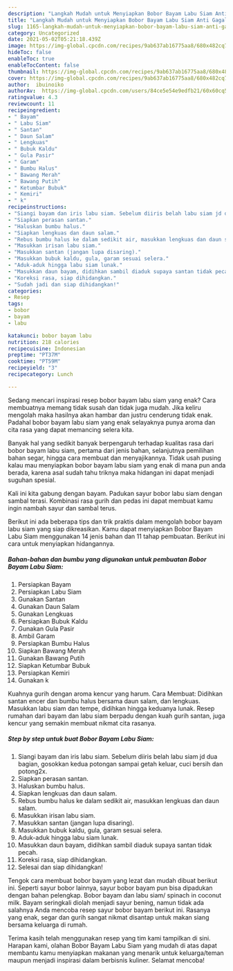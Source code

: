 ```yaml
---
description: "Langkah Mudah untuk Menyiapkan Bobor Bayam Labu Siam Anti Gagal"
title: "Langkah Mudah untuk Menyiapkan Bobor Bayam Labu Siam Anti Gagal"
slug: 1165-langkah-mudah-untuk-menyiapkan-bobor-bayam-labu-siam-anti-gagal
category: Uncategorized
date: 2021-05-02T05:21:18.439Z
image: https://img-global.cpcdn.com/recipes/9ab637ab16775aa8/680x482cq70/bobor-bayam-labu-siam-foto-resep-utama.jpg
hideToc: false
enableToc: true
enableTocContent: false
thumbnail: https://img-global.cpcdn.com/recipes/9ab637ab16775aa8/680x482cq70/bobor-bayam-labu-siam-foto-resep-utama.jpg
cover: https://img-global.cpcdn.com/recipes/9ab637ab16775aa8/680x482cq70/bobor-bayam-labu-siam-foto-resep-utama.jpg
author:  ibuinoiko
authorAv:  https://img-global.cpcdn.com/users/84ce5e54e9edfb21/60x60cq50/avatar.jpg
ratingvalue: 4.3
reviewcount: 11
recipeingredient:
- " Bayam"
- " Labu Siam"
- " Santan"
- " Daun Salam"
- " Lengkuas"
- " Bubuk Kaldu"
- " Gula Pasir"
- " Garam"
- " Bumbu Halus"
- " Bawang Merah"
- " Bawang Putih"
- " Ketumbar Bubuk"
- " Kemiri"
- " k"
recipeinstructions:
- "Siangi bayam dan iris labu siam. Sebelum diiris belah labu siam jd dua bagian, gosokkan kedua potongan sampai getah keluar, cuci bersih dan potong2x."
- "Siapkan perasan santan."
- "Haluskan bumbu halus."
- "Siapkan lengkuas dan daun salam."
- "Rebus bumbu halus ke dalam sedikit air, masukkan lengkuas dan daun salam."
- "Masukkan irisan labu siam."
- "Masukkan santan (jangan lupa disaring)."
- "Masukkan bubuk kaldu, gula, garam sesuai selera."
- "Aduk-aduk hingga labu siam lunak."
- "Masukkan daun bayam, didihkan sambil diaduk supaya santan tidak pecah."
- "Koreksi rasa, siap dihidangkan."
- "Sudah jadi dan siap dihidangkan!"
categories:
- Resep
tags:
- bobor
- bayam
- labu

katakunci: bobor bayam labu 
nutrition: 218 calories
recipecuisine: Indonesian
preptime: "PT37M"
cooktime: "PT59M"
recipeyield: "3"
recipecategory: Lunch

---
```



Sedang mencari inspirasi resep bobor bayam labu siam yang enak? Cara membuatnya memang tidak susah dan tidak juga mudah. Jika keliru mengolah maka hasilnya akan hambar dan justru cenderung tidak enak. Padahal bobor bayam labu siam yang enak selayaknya punya aroma dan cita rasa yang dapat memancing selera kita.


Banyak hal yang sedikit banyak berpengaruh terhadap kualitas rasa dari bobor bayam labu siam, pertama dari jenis bahan, selanjutnya pemilihan bahan segar, hingga cara membuat dan menyajikannya. Tidak usah pusing kalau mau menyiapkan bobor bayam labu siam yang enak di mana pun anda berada, karena asal sudah tahu triknya maka hidangan ini dapat menjadi suguhan spesial.

Kali ini kita gabung dengan bayam. Padukan sayur bobor labu siam dengan sambal terasi. Kombinasi rasa gurih dan pedas ini dapat membuat kamu ingin nambah sayur dan sambal terus.


Berikut ini ada beberapa tips dan trik praktis dalam mengolah bobor bayam labu siam yang siap dikreasikan. Kamu dapat menyiapkan Bobor Bayam Labu Siam menggunakan 14 jenis bahan dan 11 tahap pembuatan. Berikut ini cara untuk menyiapkan hidangannya.

<!--inarticleads1-->

##### Bahan-bahan dan bumbu yang digunakan untuk pembuatan Bobor Bayam Labu Siam:

1. Persiapkan  Bayam
1. Persiapkan  Labu Siam
1. Gunakan  Santan
1. Gunakan  Daun Salam
1. Gunakan  Lengkuas
1. Persiapkan  Bubuk Kaldu
1. Gunakan  Gula Pasir
1. Ambil  Garam
1. Persiapkan  Bumbu Halus
1. Siapkan  Bawang Merah
1. Gunakan  Bawang Putih
1. Siapkan  Ketumbar Bubuk
1. Persiapkan  Kemiri
1. Gunakan  k


Kuahnya gurih dengan aroma kencur yang harum. Cara Membuat: Didihkan santan encer dan bumbu halus bersama daun salam, dan lengkuas. Masukkan labu siam dan tempe, didihkan hingga keduanya lunak. Resep rumahan dari bayam dan labu siam berpadu dengan kuah gurih santan, juga kencur yang semakin membuat nikmat cita rasanya. 

<!--inarticleads2-->

##### Step by step untuk buat Bobor Bayam Labu Siam:

1. Siangi bayam dan iris labu siam. Sebelum diiris belah labu siam jd dua bagian, gosokkan kedua potongan sampai getah keluar, cuci bersih dan potong2x.
1. Siapkan perasan santan.
1. Haluskan bumbu halus.
1. Siapkan lengkuas dan daun salam.
1. Rebus bumbu halus ke dalam sedikit air, masukkan lengkuas dan daun salam.
1. Masukkan irisan labu siam.
1. Masukkan santan (jangan lupa disaring).
1. Masukkan bubuk kaldu, gula, garam sesuai selera.
1. Aduk-aduk hingga labu siam lunak.
1. Masukkan daun bayam, didihkan sambil diaduk supaya santan tidak pecah.
1. Koreksi rasa, siap dihidangkan.
1. Selesai dan siap dihidangkan!

Tengok cara membuat bobor bayam yang lezat dan mudah dibuat berikut ini. Seperti sayur bobor lainnya, sayur bobor bayam pun bisa dipadukan dengan bahan pelengkap. Bobor bayam dan labu siam/ spinach in coconut milk. Bayam seringkali diolah menjadi sayur bening, namun tidak ada salahnya Anda mencoba resep sayur bobor bayam berikut ini. Rasanya yang enak, segar dan gurih sangat nikmat disantap untuk makan siang bersama keluarga di rumah. 

Terima kasih telah menggunakan resep yang tim kami tampilkan di sini. Harapan kami, olahan Bobor Bayam Labu Siam yang mudah di atas dapat membantu kamu menyiapkan makanan yang menarik untuk keluarga/teman maupun menjadi inspirasi dalam berbisnis kuliner. Selamat mencoba!
